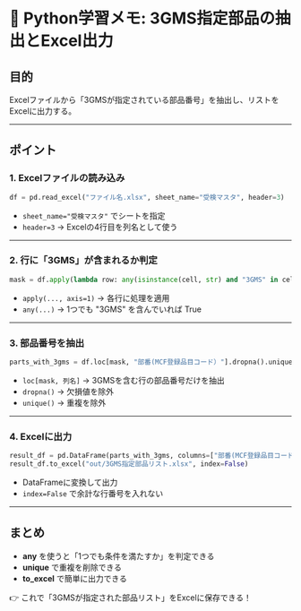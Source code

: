 # 📘 Python学習メモ: 3GMS指定部品の抽出とExcel出力

## 目的
Excelファイルから「3GMSが指定されている部品番号」を抽出し、リストをExcelに出力する。

---

## ポイント

### 1. Excelファイルの読み込み
```python
df = pd.read_excel("ファイル名.xlsx", sheet_name="受検マスタ", header=3)
```
- `sheet_name="受検マスタ"` でシートを指定
- `header=3` → Excelの4行目を列名として使う

---

### 2. 行に「3GMS」が含まれるか判定
```python
mask = df.apply(lambda row: any(isinstance(cell, str) and "3GMS" in cell for cell in row), axis=1)
```
- `apply(..., axis=1)` → 各行に処理を適用
- `any(...)` → 1つでも "3GMS" を含んでいれば True

---

### 3. 部品番号を抽出
```python
parts_with_3gms = df.loc[mask, "部番(MCF登録品目コード）"].dropna().unique()
```
- `loc[mask, 列名]` → 3GMSを含む行の部品番号だけを抽出
- `dropna()` → 欠損値を除外
- `unique()` → 重複を除外

---

### 4. Excelに出力
```python
result_df = pd.DataFrame(parts_with_3gms, columns=["部番(MCF登録品目コード）"])
result_df.to_excel("out/3GMS指定部品リスト.xlsx", index=False)
```
- DataFrameに変換して出力
- `index=False` で余計な行番号を入れない

---

## まとめ
- **any** を使うと「1つでも条件を満たすか」を判定できる  
- **unique** で重複を削除できる  
- **to_excel** で簡単に出力できる  

👉 これで「3GMSが指定された部品リスト」をExcelに保存できる！
